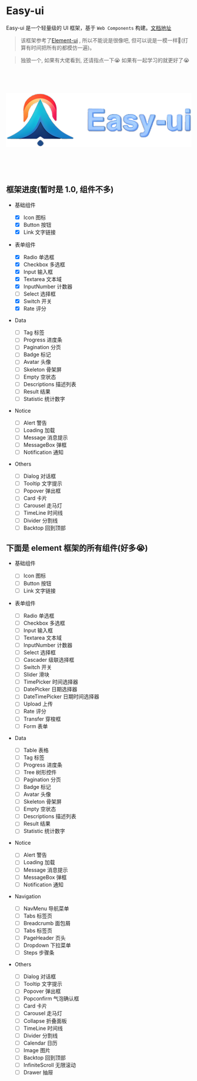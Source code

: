 # Easy-ui

Easy-ui 是一个轻量级的 UI 框架，基于 `Web Components` 构建。[文档地址](https://luminaqaq.github.io/ea_ui_component/)

> 该框架参考了[Element-ui](https://element.eleme.cn/#/zh-CN/component/installation) , 所以不能说是很像吧, 但可以说是一模一样:zany_face:(打算有时间把所有的都模仿一遍)。

> 独狼一个, 如果有大佬看到, 还请指点一下:sob: 如果有一起学习的就更好了:sob:

<p align="center" style="font-size: 5rem;">
    <img src="./public/logo.png">
</p>

## 框架进度(暂时是 1.0, 组件不多)

- 基础组件

  - [x] Icon 图标
  - [x] Button 按钮
  - [x] Link 文字链接

- 表单组件

  - [x] Radio 单选框
  - [x] Checkbox 多选框
  - [x] Input 输入框
  - [x] Textarea 文本域
  - [x] InputNumber 计数器
  - [ ] Select 选择框
  - [x] Switch 开关
  - [x] Rate 评分

- Data

  - [ ] Tag 标签
  - [ ] Progress 进度条
  - [ ] Pagination 分页
  - [ ] Badge 标记
  - [ ] Avatar 头像
  - [ ] Skeleton 骨架屏
  - [ ] Empty 空状态
  - [ ] Descriptions 描述列表
  - [ ] Result 结果
  - [ ] Statistic 统计数字

- Notice

  - [ ] Alert 警告
  - [ ] Loading 加载
  - [ ] Message 消息提示
  - [ ] MessageBox 弹框
  - [ ] Notification 通知

- Others

  - [ ] Dialog 对话框
  - [ ] Tooltip 文字提示
  - [ ] Popover 弹出框
  - [ ] Card 卡片
  - [ ] Carousel 走马灯
  - [ ] TimeLine 时间线
  - [ ] Divider 分割线
  - [ ] Backtop 回到顶部

## 下面是 element 框架的所有组件(好多:sob:)

- 基础组件

  - [ ] Icon 图标
  - [ ] Button 按钮
  - [ ] Link 文字链接

- 表单组件

  - [ ] Radio 单选框
  - [ ] Checkbox 多选框
  - [ ] Input 输入框
  - [ ] Textarea 文本域
  - [ ] InputNumber 计数器
  - [ ] Select 选择框
  - [ ] Cascader 级联选择框
  - [ ] Switch 开关
  - [ ] Slider 滑块
  - [ ] TimePicker 时间选择器
  - [ ] DatePicker 日期选择器
  - [ ] DateTimePicker 日期时间选择器
  - [ ] Upload 上传
  - [ ] Rate 评分
  - [ ] Transfer 穿梭框
  - [ ] Form 表单

- Data

  - [ ] Table 表格
  - [ ] Tag 标签
  - [ ] Progress 进度条
  - [ ] Tree 树形控件
  - [ ] Pagination 分页
  - [ ] Badge 标记
  - [ ] Avatar 头像
  - [ ] Skeleton 骨架屏
  - [ ] Empty 空状态
  - [ ] Descriptions 描述列表
  - [ ] Result 结果
  - [ ] Statistic 统计数字

- Notice

  - [ ] Alert 警告
  - [ ] Loading 加载
  - [ ] Message 消息提示
  - [ ] MessageBox 弹框
  - [ ] Notification 通知

- Navigation

  - [ ] NavMenu 导航菜单
  - [ ] Tabs 标签页
  - [ ] Breadcrumb 面包屑
  - [ ] Tabs 标签页
  - [ ] PageHeader 页头
  - [ ] Dropdown 下拉菜单
  - [ ] Steps 步骤条

- Others

  - [ ] Dialog 对话框
  - [ ] Tooltip 文字提示
  - [ ] Popover 弹出框
  - [ ] Popconfirm 气泡确认框
  - [ ] Card 卡片
  - [ ] Carousel 走马灯
  - [ ] Collapse 折叠面板
  - [ ] TimeLine 时间线
  - [ ] Divider 分割线
  - [ ] Calendar 日历
  - [ ] Image 图片
  - [ ] Backtop 回到顶部
  - [ ] InfiniteScroll 无限滚动
  - [ ] Drawer 抽屉
